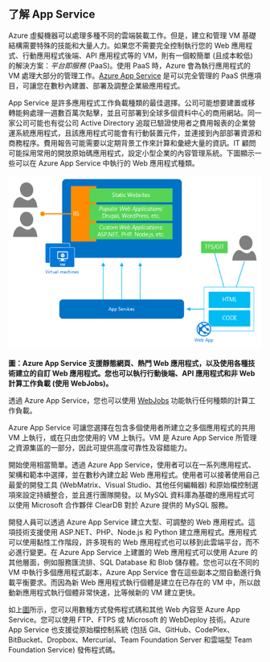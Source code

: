 <a name="tellmeas"></a>
## 了解 App Service

Azure 虛擬機器可以處理多種不同的雲端裝載工作。但是，建立和管理 VM 基礎結構需要特殊的技能和大量人力。如果您不需要完全控制執行您的 Web 應用程式、行動應用程式後端、API 應用程式等的 VM，則有一個較簡單 (且成本較低) 的解決方案：*平台即服務* (PaaS)。使用 PaaS 時，Azure 會為執行應用程式的 VM 處理大部分的管理工作。[Azure App Service](../article/app-service/app-service-value-prop-what-is.md) 是可以完全管理的 PaaS 供應項目，可讓您在數秒內建置、部署及調整企業級應用程式。

App Service 是許多應用程式工作負載種類的最佳選擇。公司可能想要建置或移轉能夠處理一週數百萬次點擊，並且可部署到全球多個資料中心的商用網站。同一家公司可能也有從公司 Active Directory 追蹤已驗證使用者之費用報表的企業營運系統應用程式，且該應用程式可能會有行動裝置元件，並連接到內部部署資源和商務程序。費用報告可能需要以定期背景工作來計算和彙總大量的資訊。IT 顧問可能採用常用的開放原始碼應用程式，設定小型企業的內容管理系統。下圖顯示一些可以在 Azure App Service 中執行的 Web 應用程式種類。

<a name="appservice_diagram"></a> ![App Service 圖表](media/app-service-choose-me-content/diagram.png)
 
**圖：Azure App Service 支援靜態網頁、熱門 Web 應用程式，以及使用各種技術建立的自訂 Web 應用程式。您也可以執行行動後端、API 應用程式和非 Web 計算工作負載 (使用 WebJobs)。**

透過 Azure App Service，您也可以使用 [WebJobs](../article/app-service-web/websites-webjobs-resources.md) 功能執行任何種類的計算工作負載。

Azure App Service 可讓您選擇在包含多個使用者所建立之多個應用程式的共用 VM 上執行，或在只由您使用的 VM 上執行。VM 是 Azure App Service 所管理之資源集區的一部分，因此可提供高度可靠性及容錯能力。

開始使用相當簡單。透過 Azure App Service，使用者可以在一系列應用程式、架構和範本中選擇，並在數秒內建立起 Web 應用程式。使用者可以接著使用自己最愛的開發工具 (WebMatrix、Visual Studio、其他任何編輯器) 和原始檔控制選項來設定持續整合，並且進行團隊開發。以 MySQL 資料庫為基礎的應用程式可以使用 Microsoft 合作夥伴 ClearDB 對於 Azure 提供的 MySQL 服務。

開發人員可以透過 Azure App Service 建立大型、可調整的 Web 應用程式。這項技術支援使用 ASP.NET、PHP、Node.js 和 Python 建立應用程式。應用程式可以使用黏性工作階段，許多現有的 Web 應用程式也可以移到此雲端平台，而不必進行變更。在 Azure App Service 上建置的 Web 應用程式可以使用 Azure 的其他層面，例如服務匯流排、SQL Database 和 Blob 儲存體。您也可以在不同的 VM 中執行多個應用程式副本，Azure App Service 會在這些副本之間自動進行負載平衡要求。而因為新 Web 應用程式執行個體是建立在已存在的 VM 中，所以啟動新應用程式執行個體非常快速，比等候新的 VM 建立更快。

如上[圖](#appservice_diagram)所示，您可以用數種方式發佈程式碼和其他 Web 內容至 Azure App Service。您可以使用 FTP、FTPS 或 Microsoft 的 WebDeploy 技術。Azure App Service 也支援從原始檔控制系統 (包括 Git、GitHub、CodePlex、BitBucket、Dropbox、Mercurial、Team Foundation Server 和雲端型 Team Foundation Service) 發佈程式碼。

<!---HONumber=62-->